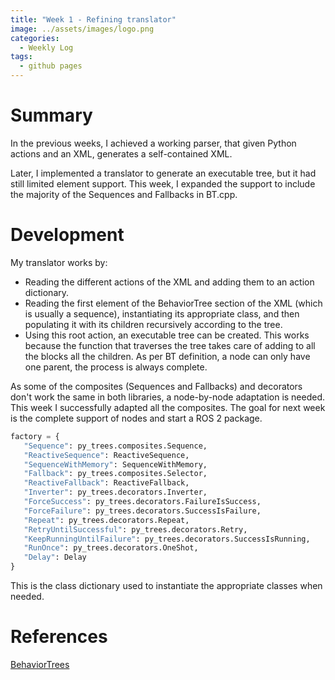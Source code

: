 ```yaml
---
title: "Week 1 - Refining translator"
image: ../assets/images/logo.png
categories:
  - Weekly Log
tags:
  - github pages
---
```


# Summary

In the previous weeks, I achieved a working parser, that given Python actions and an XML, generates a self-contained XML. 

Later, I implemented a translator to generate an executable tree, but it had still limited element support. This week, I expanded the support to include the majority of the Sequences and Fallbacks in BT.cpp.

# Development

My translator works by: 

* Reading the different actions of the XML and adding them to an action dictionary.
* Reading the first element of the BehaviorTree section of the XML (which is usually a sequence), instantiating its appropriate class, and then populating it with its children recursively according to the tree.
* Using this root action, an executable tree can be created. This works because the function that traverses the tree takes care of adding to all the blocks all the children. As per BT definition, a node can only have one parent, the process is always complete.

 As some of the composites (Sequences and Fallbacks) and decorators don't work the same in both libraries, a node-by-node adaptation is needed. This week I successfully adapted all the composites. The goal for next week is the complete support of nodes and start a ROS 2 package. 

 ```python
factory = {
    "Sequence": py_trees.composites.Sequence,
    "ReactiveSequence": ReactiveSequence,
    "SequenceWithMemory": SequenceWithMemory,
    "Fallback": py_trees.composites.Selector,
    "ReactiveFallback": ReactiveFallback,
    "Inverter": py_trees.decorators.Inverter,
    "ForceSuccess": py_trees.decorators.FailureIsSuccess,
    "ForceFailure": py_trees.decorators.SuccessIsFailure,
    "Repeat": py_trees.decorators.Repeat,
    "RetryUntilSuccessful": py_trees.decorators.Retry,
    "KeepRunningUntilFailure": py_trees.decorators.SuccessIsRunning,
    "RunOnce": py_trees.decorators.OneShot,
    "Delay": Delay
}
```

This is the class dictionary used to instantiate the appropriate classes when needed. 

# References

[BehaviorTrees](https://github.com/JdeRobot/BehaviorTrees/tree/main)
